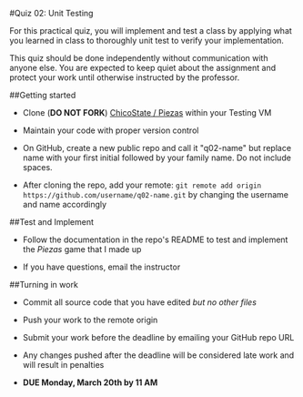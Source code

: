 #Quiz 02: Unit Testing

For this practical quiz, you will implement and test a class by applying what you learned in class to thoroughly unit test to verify your implementation.

This quiz should be done independently without communication with anyone else. You are expected to keep quiet about the assignment and protect your work until otherwise instructed by the professor.

##Getting started

* Clone (**DO NOT FORK**) [ChicoState / Piezas](https://github.com/ChicoState/Piezas) within your Testing VM

* Maintain your code with proper version control

* On GitHub, create a new public repo and call it "q02-name" but replace name with your first initial followed by your family name. Do not include spaces.

* After cloning the repo, add your remote: `git remote add origin https://github.com/username/q02-name.git` by changing the username and name accordingly

##Test and Implement

* Follow the documentation in the repo's README to test and implement the *Piezas* game that I made up

* If you have questions, email the instructor

##Turning in work

* Commit all source code that you have edited *but no other files*

* Push your work to the remote origin

* Submit your work before the deadline by emailing your GitHub repo URL

* Any changes pushed after the deadline will be considered late work and will result in penalties  

* **DUE Monday, March 20th by 11 AM**
